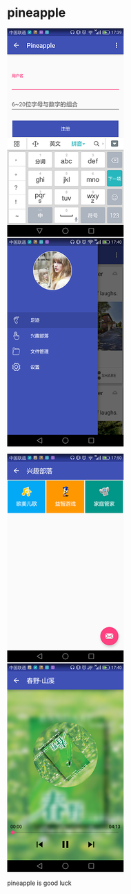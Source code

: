 # pineapple

![guide one](art/guide_one.png)    ![guide two](art/guide_two.png)

![guide four](art/guide_four.png)    ![guide three](art/guide_three.png)  

pineapple is good luck



